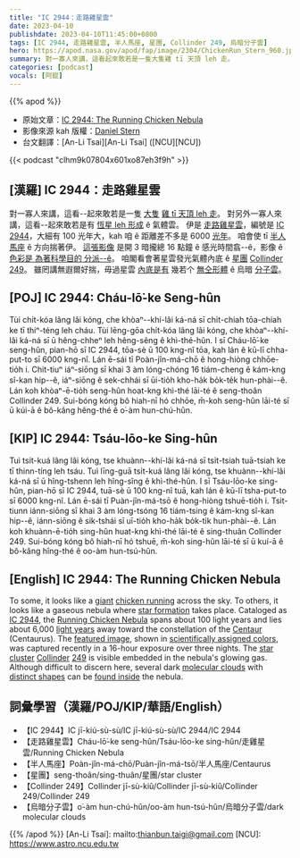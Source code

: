 ```yaml
---
title: "IC 2944：走路雞星雲"
date: 2023-04-10
publishdate: 2023-04-10T11:45:00+0800
tags: [IC 2944, 走路雞星雲, 半人馬座, 星團, Collinder 249, 烏暗分子雲]
hero: https://apod.nasa.gov/apod/fap/image/2304/ChickenRun_Stern_960.jpg
summary: 對一寡人來講，這看起來敢若是一隻大隻雞 tī 天頂 leh 走。
categories: [podcast]
vocals: [阿錕]
---
```


{{% apod %}}

- 原始文章：[IC 2944: The Running Chicken Nebula](https://apod.nasa.gov/apod/ap230410.html)
- 影像來源 kah 版權：[Daniel Stern](https://www.instagram.com/messierchaser/)
- 台文翻譯：[An-Li Tsai][An-Li Tsai] ([NCU][NCU])

{{< podcast "clhm9k07804x601xo87eh3f9h" >}}

## [漢羅] IC 2944：走路雞星雲
對一寡人來講，這看--起來敢若是一隻 [大隻][giant] [雞 tī 天頂 leh 走][chicken running]。
對另外一寡人來講，這看--起來敢若是有 [恆星 leh 形成][star formation] ê 氣體雲。
伊是 [走路雞星雲][Running Chicken Nebula]，編號是 [IC 2944][IC 2944]，大細有 100 光年大，kah 咱 ê 距離差不多是 6000 [光年][light years]。
咱會使 tī [半人馬座][Centaur] ê 方向揣著伊。
[這張影像][featured image] 是開 3 暗攏總 16 點鐘 ê 感光時間翕--ê，影像 ê [色彩是 為著科學目的 分派--ê][scientifically assigned colors]。
咱閣看會著星雲發光氣體內底 ê [星團][star cluster] [Collinder][Collinder] [249][249]。
雖罔講無遐爾好揣，毋過星雲 [內底是有][found inside] 幾若个 [無仝形體][distinct shapes] ê 烏暗 [分子雲][molecular clouds]。

## [POJ] IC 2944: Cháu-lō͘-ke Seng-hûn
Tùi chi̍t-kóa lâng lâi kóng, che khòaⁿ--khí-lâi ká-ná sī chi̍t-chiah tōa-chiah ke tī thiⁿ-téng leh cháu.
Tùi lēng-gōa chi̍t-kóa lâng lâi kóng, che khòaⁿ--khí-lâi ká-ná sī ū hêng-chheⁿ leh hêng-sêng ê khì-thé-hûn.
I sī Cháu-lō͘-ke seng-hûn, pian-hō sī IC 2944, tōa-sè ū 100 kng-nî tōa, kah lán ê kū-lī chha-put-to sī 6000 kng-nî.
Lán ē-sái tī Poàn-jîn-má-chō ê hong-hiòng chhōe-tio̍h i.
Chit-tiuⁿ iáⁿ-siōng sī khai 3 àm lóng-chóng 16 tiám-cheng ê kám-kng sî-kan hip--ê, iáⁿ-siōng ê sek-chhái sī ūi-tio̍h kho-ha̍k bo̍k-te̍k hun-phài--ê.
Lán koh khòaⁿ-ē-tio̍h seng-hûn hoat-kng khì-thé lāi-té ê seng-thoân Collinder 249.
Sui-bóng kóng bô hiah-nī hó chhōe, m̄-koh seng-hûn lāi-té sī ū kúi-ā ê bô-kâng hêng-thé ê o͘-àm hun-chú-hûn.

## [KIP] IC 2944: Tsáu-lōo-ke Sing-hûn
Tuì tsi̍t-kuá lâng lâi kóng, tse khuànn--khí-lâi ká-ná sī tsi̍t-tsiah tuā-tsiah ke tī thinn-tíng leh tsáu.
Tuì līng-guā tsi̍t-kuá lâng lâi kóng, tse khuànn--khí-lâi ká-ná sī ū hîng-tshenn leh hîng-sîng ê khì-thé-hûn.
I sī Tsáu-lōo-ke sing-hûn, pian-hō sī IC 2944, tuā-sè ū 100 kng-nî tuā, kah lán ê kū-lī tsha-put-to sī 6000 kng-nî.
Lán ē-sái tī Puàn-jîn-má-tsō ê hong-hiòng tshuē-tio̍h i.
Tsit-tiunn iánn-siōng sī khai 3 àm lóng-tsóng 16 tiám-tsing ê kám-kng sî-kan hip--ê, iánn-siōng ê sik-tshái sī uī-tio̍h kho-ha̍k bo̍k-ti̍k hun-phài--ê.
Lán koh khuànn-ē-tio̍h sing-hûn huat-kng khì-thé lāi-té ê sing-thuân Collinder 249.
Sui-bóng kóng bô hiah-nī hó tshuē, m̄-koh sing-hûn lāi-té sī ū kuí-ā ê bô-kâng hîng-thé ê oo-àm hun-tsú-hûn.

## [English] IC 2944: The Running Chicken Nebula
To some, it looks like a [giant][giant] [chicken running][chicken running] across the sky.
To others, it looks like a gaseous nebula where [star formation][star formation] takes place.
Cataloged as [IC 2944][IC 2944], the [Running Chicken Nebula][Running Chicken Nebula] spans about 100 light years and lies about 6,000 [light years][light years] away toward the constellation of the [Centaur][Centaur] (Centaurus).
The [featured image][featured image], shown in [scientifically assigned colors][scientifically assigned colors], was captured recently in a 16-hour exposure over three nights.
The [star cluster][star cluster] [Collinder][Collinder] [249][249] is visible embedded in the nebula's glowing gas.
Although difficult to discern here, several dark [molecular clouds][molecular clouds] with [distinct shapes][distinct shapes] can be [found inside][found inside] the nebula.

## 詞彙學習（漢羅/POJ/KIP/華語/English）
- 【IC 2944】IC jī-kiú-sù-sù/IC jī-kiú-sù-sù/IC 2944/IC 2944
- 【走路雞星雲】Cháu-lō͘-ke seng-hûn/Tsáu-lōo-ke sing-hûn/走雞星雲/Running Chicken Nebula
- 【半人馬座】Poàn-jîn-má-chō/Puàn-jîn-má-tsō/半人馬座/Centaurus
- 【星團】seng-thoân/sing-thuân/星團/star cluster
- 【Collinder 249】Collinder jī-sù-kiû/Collinder jī-sù-kiû/Collinder 249/Collinder 249
- 【烏暗分子雲】o͘-àm hun-chú-hûn/oo-àm hun-tsú-hûn/烏暗分子雲/dark molecular clouds

{{% /apod %}}
[An-Li Tsai]: mailto:thianbun.taigi@gmail.com
[NCU]: https://www.astro.ncu.edu.tw

[copyright]: https://apod.nasa.gov/apod/fap/lib/about_apod.html#srapply
[License]: https://creativecommons.org/licenses/by/2.0/

[giant]:https://www.pbase.com/image/135786665
[chicken running]:https://youtu.be/jPyN3K1Up6c?t=5
[star formation]:https://jwst.nasa.gov/birth.html
[IC 2944]:https://en.wikipedia.org/wiki/IC_2944
[Running Chicken Nebula]:https://apod.nasa.gov/cgi-bin/apod/apod_search?tquery=chicken
[light years]:https://spaceplace.nasa.gov/light-year/
[Centaur]:https://www.greekmythology.com/Myths/Creatures/Centaur/centaur.html
[featured image]:https://www.instagram.com/p/CqMnq_gugxF/
[scientifically assigned colors]:https://hubblesite.org/contents/articles/the-meaning-of-light-and-color
[star cluster]:http://asterisk.apod.com/viewtopic.php?f=24&t=18009
[Collinder]:https://en.wikipedia.org/wiki/Per_Collinder
[249]:https://en.wikipedia.org/wiki/249_(number)
[molecular clouds]:https://en.wikipedia.org/wiki/Molecular_cloud
[distinct shapes]:https://apod.nasa.gov/apod/ap081228.html
[found inside]:https://apod.nasa.gov/apod/ap140305.html
